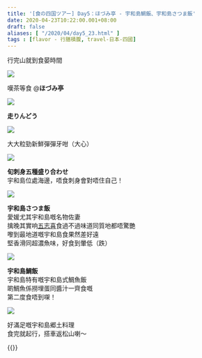 ```yaml
---
title: '[食の四国ツアー] Day5：ほづみ亭 - 宇和島鯛飯、宇和島さつま飯'
date: 2020-04-23T10:22:00.001+08:00
draft: false
aliases: [ "/2020/04/day5_23.html" ]
tags : [flavor - 行膳積腹, travel-日本-四國]
---
```


行完山就到食晏時間  

![](/images/shikoku5g1.jpg)

嘆茶等食 @**ほづみ亭**  

![](/images/shikoku5g2.jpg)

**走りんどう**  

![](/images/shikoku5g3.jpg)

大大粒勁新鮮彈彈牙咁（大心）  

![](/images/shikoku5g4.jpg)

**旬刺身五種盛り合わせ**  
宇和島位處海邊，唔食刺身會對唔住自己！  

![](/images/shikoku5g5.jpg)

**宇和島さつま飯**  
愛媛尤其宇和島嘅名物佐妻  
擒晚其實响[五志喜](https://hidie.net/shikoku4g/)食過不過味道同質地都唔驚艷  
嚟到最地道嘅宇和島食果然差好遠  
堅香滑同超濃魚味，好食到暈低（跌）  

![](/images/shikoku5g6.jpg)

**宇和島鯛飯**  
宇和島特有嘅宇和島式鯛魚飯  
啲鯛魚係撈埋蛋同醬汁一齊食嘅  
第二度食唔到㗎！  

![](/images/shikoku5g7.jpg)

好滿足嘅宇和島郷土料理  
食完就起行，搭車返松山喇～  
  

{{<shikoku>}}
  

